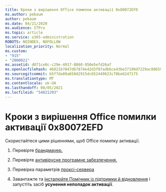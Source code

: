 ```yaml
---
title: Кроки з вирішення Office помилки активації 0x80072EFD
ms.author: pebaum
author: pebaum
ms.date: 04/21/2020
ms.audience: ITPro
ms.topic: article
ms.service: o365-administration
ROBOTS: NOINDEX, NOFOLLOW
localization_priority: Normal
ms.custom:
- "915"
- "2000021"
ms.assetid: d071ce0c-c29e-4917-8860-950e5efd26af
ms.openlocfilehash: 46821b7847d67874e42d3f07adbbce43be37190d7229ac886595d03c43cbfeb6
ms.sourcegitcommit: b5f7da89a650d2915dc652449623c78be6247175
ms.translationtype: MT
ms.contentlocale: uk-UA
ms.lasthandoff: 08/05/2021
ms.locfileid: "54021293"
---
```

# <a name="steps-to-resolve-office-activation-error-0x80072efd"></a>Кроки з вирішення Office помилки активації 0x80072EFD

Скористайтеся цими рішеннями, щоб Office помилку активації.
  
1. Перевірте [брандмауер.](https://support.office.com/article/0d23d3c0-c19c-4b2f-9845-5344fedc4380#BKMK_CheckFirewall)

2. Перевірте [антивірусне програмне забезпечення.](https://support.office.com/article/0d23d3c0-c19c-4b2f-9845-5344fedc4380#BKMK_CheckAV)

3. Перевірка параметрів [проксі-сервера](https://support.office.com/article/0d23d3c0-c19c-4b2f-9845-5344fedc4380#BKMK_CheckProxy)

4. Завантажте та [інсталюйте Помічник із підтримки й відновлення](https://aka.ms/SARA-OfficeActivation-Alchemy) і запустіть засіб **усунення неполадок активації**.
